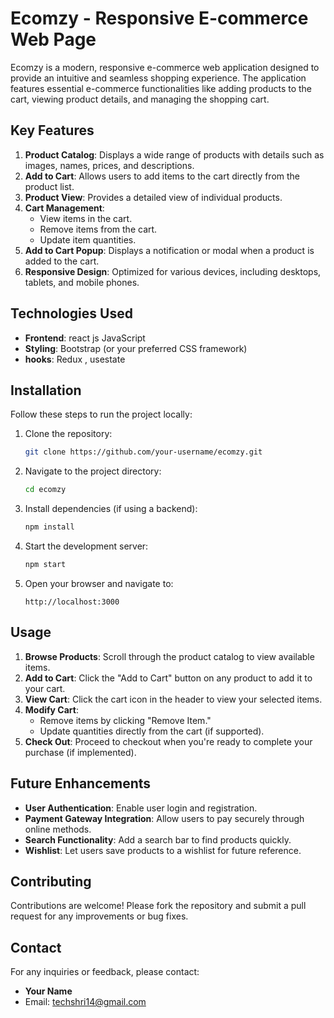 
# Ecomzy - Responsive E-commerce Web Page

Ecomzy is a modern, responsive e-commerce web application designed to provide an intuitive and seamless shopping experience. The application features essential e-commerce functionalities like adding products to the cart, viewing product details, and managing the shopping cart.

## Key Features

1. **Product Catalog**: Displays a wide range of products with details such as images, names, prices, and descriptions.
2. **Add to Cart**: Allows users to add items to the cart directly from the product list.
3. **Product View**: Provides a detailed view of individual products.
4. **Cart Management**: 
   - View items in the cart.
   - Remove items from the cart.
   - Update item quantities.
5. **Add to Cart Popup**: Displays a notification or modal when a product is added to the cart.
6. **Responsive Design**: Optimized for various devices, including desktops, tablets, and mobile phones.

## Technologies Used

- **Frontend**: react js JavaScript
- **Styling**: Bootstrap (or your preferred CSS framework)
- **hooks**:  Redux , usestate

## Installation

Follow these steps to run the project locally:

1. Clone the repository:
   ```bash
   git clone https://github.com/your-username/ecomzy.git
   ```
2. Navigate to the project directory:
   ```bash
   cd ecomzy
   ```
3. Install dependencies (if using a backend):
   ```bash
   npm install
   ```
4. Start the development server:
   ```bash
   npm start
   ```
5. Open your browser and navigate to:
   ```
   http://localhost:3000
   ```

## Usage

1. **Browse Products**: Scroll through the product catalog to view available items.
2. **Add to Cart**: Click the "Add to Cart" button on any product to add it to your cart.
3. **View Cart**: Click the cart icon in the header to view your selected items.
4. **Modify Cart**: 
   - Remove items by clicking "Remove Item."
   - Update quantities directly from the cart (if supported).
5. **Check Out**: Proceed to checkout when you're ready to complete your purchase (if implemented).



## Future Enhancements

- **User Authentication**: Enable user login and registration.
- **Payment Gateway Integration**: Allow users to pay securely through online methods.
- **Search Functionality**: Add a search bar to find products quickly.
- **Wishlist**: Let users save products to a wishlist for future reference.



## Contributing

Contributions are welcome! Please fork the repository and submit a pull request for any improvements or bug fixes.

## Contact

For any inquiries or feedback, please contact:
- **Your Name**
- Email: techshri14@gmail.com

